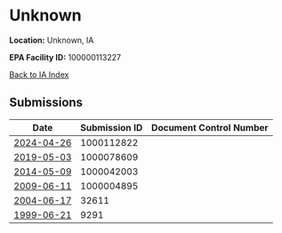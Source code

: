 # Unknown

**Location:** Unknown, IA

**EPA Facility ID:** 100000113227

[Back to IA Index](../../index.md)

## Submissions

| Date | Submission ID | Document Control Number |
|------|--------------|-------------------------|
| [2024-04-26](submissions/1000112822.md) | 1000112822 |  |
| [2019-05-03](submissions/1000078609.md) | 1000078609 |  |
| [2014-05-09](submissions/1000042003.md) | 1000042003 |  |
| [2009-06-11](submissions/1000004895.md) | 1000004895 |  |
| [2004-06-17](submissions/32611.md) | 32611 |  |
| [1999-06-21](submissions/9291.md) | 9291 |  |
